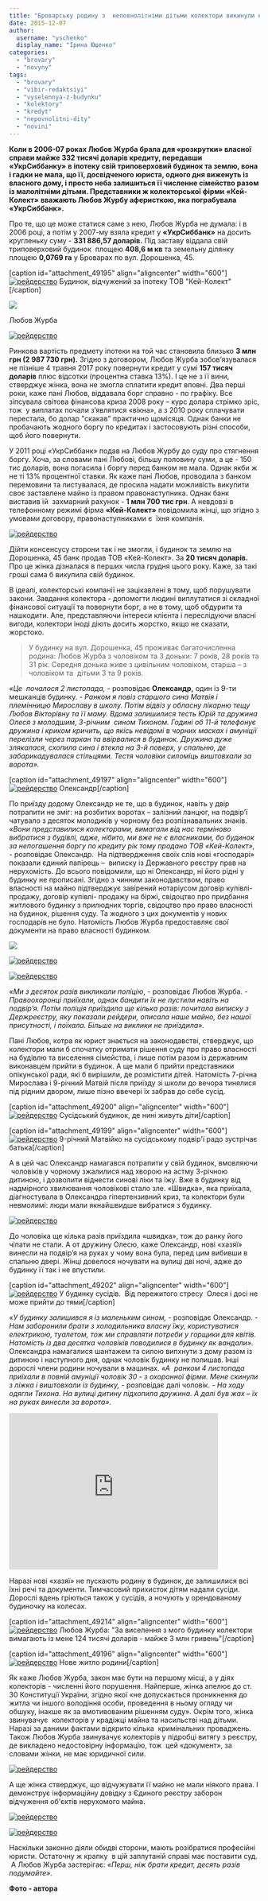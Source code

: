 ```yaml
---
title: "Броварську родину з  неповнолітніми дітьми колектори викинули на вулицю через борги перед банком"
date: 2015-12-07
author: 
  username: "yschenko"
  display_name: "Ірина Ющенко"
categories: 
  - "brovary"
  - "novyny"
tags: 
  - "brovary"
  - "vibir-redaktsiyi"
  - "vyselennya-z-budynku"
  - "kolektory"
  - "kredyt"
  - "nepovnolitni-dity"
  - "novini"
---
```


**Коли в 2006-07 роках Любов Журба брала для «розкрутки» власної справи майже 332 тисячі доларів кредиту, передавши**  **«УкрСиббанку»** **в іпотеку свій триповерховий будинок та землю, вона і гадки не мала, що її, досвідченого юриста, одного дня виженуть із власного дому, і просто неба залишиться її численне сімейство разом із малолітніми дітьми. Представники ж колекторської фірми** **«Кей-Колект»** **вважають Любов Журбу аферисткою, яка пограбувала** **«УкрСиббанк».**

Про те, що це може статися саме з нею, Любов Журба не думала: і в 2006 році, а потім у 2007-му взяла кредит у **«УкрСиббанк»** на досить кругленьку суму - **331 886,57 доларів.** Під заставу віддала свій триповерховий будинок  площею **408,6 м кв** та земельну ділянку  площею **0,0769 га** у Броварах по вул. Дорошенка, 45.

\[caption id="attachment\_49195" align="aligncenter" width="600"\][![рейдерство](https://mpz.brovary.org/wp-content/uploads/2015/12/21.jpg)](https://mpz.brovary.org/wp-content/uploads/2015/12/21.jpg) Будинок, відчужений за іпотеку ТОВ "Кей-Колект"\[/caption\]

[![](https://mpz.brovary.org/wp-content/uploads/2015/12/8.jpg)](https://mpz.brovary.org/wp-content/uploads/2015/12/8.jpg)

Любов Журба

[![рейдерство](https://mpz.brovary.org/wp-content/uploads/2015/12/10.jpg)](https://mpz.brovary.org/wp-content/uploads/2015/12/10.jpg)

Ринкова вартість предмету іпотеки на той час становила близько **3 млн грн (2 987 730 грн).** Згідно з договором, Любов Журба зобов’язувалася не пізніше 4 травня 2017 року повернути кредит у сумі **157 тисяч доларів** плюс відсотки (процентна ставка 13%). І це не з її вини, стверджує жінка, вона не змогла сплатити кредит вповні. Два перші роки, каже пані Любов, віддавала борг справно - по графіку. Все зіпсувала світова фінансова криза 2008 року – курс долара стрімко зріс, тож  у виплатах почали з’являтися «вікна», а з 2010 року сплачувати перестала, бо долар "скакав" практично щомісяця. Однак банки не пробачають жодного боргу по кредитах і застосовують різні способи, щоб його повернути.

У 2011 році «УкрСиббанк» подав на Любов Журбу до суду про стягнення боргу. Хоча, за словами пані Любові, більшу половину суми, а це - 150 тис доларів, вона погасила і боргу перед банком не мала. Однак якби ж не ті 13% процентної ставки. Як каже пані Любов, проводила з банком перемовини та листувалася, де просила надати можливість викупити своє заставлене майно із правом правонаступника. Однак банк виставив їй  захмарний рахунок - **1 млн 700 тис грн**. А невдовзі в телефонному режимі фірма **«Кей-Колект»** повідомила жінці, що згідно з умовами договору, правонаступниками є  їхня компанія.

[![рейдерство](https://mpz.brovary.org/wp-content/uploads/2015/12/12.jpg)](https://mpz.brovary.org/wp-content/uploads/2015/12/12.jpg)

Дійти консенсусу сторони так і не змогли, і будинок та землю на Дорошенка, 45 банк продав ТОВ «Кей-Колект». За **20 тисяч доларів.** Про це жінка дізналася в перших числа грудня цього року. Каже, за такі гроші сама б викупила свій будинок.

В ідеалі, колекторські компанії не зацікавлені в тому, щоб порушувати закони. Завдання колектора - допомогти людині виплутатися зі складної фінансової ситуації та повернути борг, а не в тому, щоб обдурити та нашкодити. Але, представляючи інтереси клієнта і переслідуючи власні вигоди, колектори іноді діють досить жорстко, якщо не сказати, жорстоко.

> У будинку на вул. Дорошенка, 45 проживає багаточисленна родина: Любов Журба з чоловіком та 3 доньки: 7 років, 28 років та 31 рік. Середня донька живе з цивільним чоловіком, старша – з чоловіком та  дітьми 3 та 9 років.

_«Це  почалося 2 листопада, -_ розповідає **Олександр,** один із 9-ти мешканців будинку. _- Ранком я повіз старшого сина Матвія і племінницю Мирославу в школу. Потім відвіз у обласну лікарню тещу Любов Вікторівну та її маму. Вдома залишилися тесть Юрій та дружина Олеся з молодшим, 3-річним  сином Тихоном. Годині об 11-й телефонує дружина і криком кричить, що якісь невідомі в чорних масках і амуніції перелізли через паркан та ввірвалися в будинок. Дружина дуже злякалася, схопила сина і втекла на 3-й поверх, у спальню, де забарикадувалася стільцями. Тестя чоловіки силоміць виштовхали за ворота»._

\[caption id="attachment\_49197" align="aligncenter" width="600"\][![рейдерство](https://mpz.brovary.org/wp-content/uploads/2015/12/41.jpg)](https://mpz.brovary.org/wp-content/uploads/2015/12/41.jpg) Олександр\[/caption\]

По приїзду додому Олександр не те, що в будинок, навіть у двір потрапити не зміг: на розбитих воротах – залізний ланцюг, на подвір’ї чатувало з десяток молодиків у чорному без розпізнавальних знаків. _«Вони представилися колекторами, вимагали від нас терміново вибратися з будівлі, адже, нібито, ми вже не є власниками, бо будинок за непогашення боргу по кредиту рік тому продано ТОВ «Кей-Колект», -_ розповідає Олександр.  На підтвердження своїх слів нові «господарі» показали єдиний папірець –  виписку із Державного реєстру прав на нерухомість. До всього повідомили, що ні Олександр, ні його рідні у будинку не прописані. Згідно з чинним законодавством, право власності на майно підтверджує завірений нотаріусом договір купівлі-продажу, договір купівлі- продажу на біржі, свідоцтво про придбання житлового будинку з прилюдних торгів, свідоцтво про право власності на будинок, рішення суду. Та жодного з цих документів у нових господарів не було. Натомість Любов Журба предоставляє свої документи на право власності будинком.

[![](https://mpz.brovary.org/wp-content/uploads/2015/12/11.jpg)](https://mpz.brovary.org/wp-content/uploads/2015/12/11.jpg)

[![рейдерство](https://mpz.brovary.org/wp-content/uploads/2015/12/131.jpg)](https://mpz.brovary.org/wp-content/uploads/2015/12/131.jpg)

[![рейдерство](https://mpz.brovary.org/wp-content/uploads/2015/12/111.jpg)](https://mpz.brovary.org/wp-content/uploads/2015/12/111.jpg)

_«Ми з десяток разів викликали поліцію_, - розповідає Любов Журба. - _Правоохоронці приїхали, однак бандити їх не пустили навіть на подвір’я._ _Потім поліція приїздила ще кілька разів: почитала виписку з Держреєстру, яку показали рейдери, описала наше майно, без нашої присутності, і поїхала. Більше на виклики не приїздила»._

Пані Любов, котра як юрист знається на законодавстві, стверджує, що колектори мали б спочатку отримати рішення суду про право власності на будівлю та виселення сімейства, і лише потім разом із державним виконавцем прийти в будинок. А ще мали б прийти представники опікунської ради, які б вирішили, де розмістити дітей. Натомість 7-річна Мирослава і 9-річний Матвій після приїзду зі школи до вечора тинялися під рідним двором, лише пізно ввечері їх забрав до себе сусід.

\[caption id="attachment\_49200" align="aligncenter" width="600"\][![рейдерство](https://mpz.brovary.org/wp-content/uploads/2015/12/71.jpg)](https://mpz.brovary.org/wp-content/uploads/2015/12/71.jpg) Сусідський будинок, де нині живуть діти\[/caption\]

\[caption id="attachment\_49199" align="aligncenter" width="600"\][![рейдерство](https://mpz.brovary.org/wp-content/uploads/2015/12/61.jpg)](https://mpz.brovary.org/wp-content/uploads/2015/12/61.jpg) 9-річний Матвійко на сусідському подвір'ї радо зустрічає батька\[/caption\]

А в цей час Олександр намагався потрапити у свій будинок, вмовляючи  чоловіків у чорному зжалилися над хворою на астму 3-річною дитиною, і дозволити віднести синові ліки та їжу. Вже в будинку від надмірного хвилювання чоловікові стало зле. «Швидка», яка приїхала, діагностувала в Олександра гіпертензивний криз, та колектори були невмолимі: люди мали якнайшвидше вибратися з будинку.

[![рейдерство](https://mpz.brovary.org/wp-content/uploads/2015/12/51.jpg)](https://mpz.brovary.org/wp-content/uploads/2015/12/51.jpg)

До чоловіка ще кілька разів приїздила «швидка», тож до ранку його чіпати не стали. А от дружину Олесю, каже Олександр, нові «хазяї» винесли на подвір’я на руках у чому вона була, перед цим вибивши в спальню двері. Жінці довелося ночувати на вулиці дві ночі, адже до будинку її так і не впустили.

\[caption id="attachment\_49202" align="aligncenter" width="600"\][![рейдерство](https://mpz.brovary.org/wp-content/uploads/2015/12/9.jpg)](https://mpz.brovary.org/wp-content/uploads/2015/12/9.jpg) У будинку сусідів.  Від пережитого стресу  Олеся і досі не може прийти до тями\[/caption\]

_«У будинку залишився я із маленьким сином, -_ розповідає Олександр. _\- Нам заборонили брати з холодильника власну їжу, користуватися електрикою, туалетом, тож ми справляти потреби у горщики для квітів. Натомість із два десятка чоловіків поводилися в будинку як вандали»._ Олександра намагалися шантажем та силою випхнути з дому разом із дитиною і наступного дня, однак чоловік будинку не полишав. Інші дорослі члени родини ночували в машинах. _«А  ранком 4 листопада приїхали в повній амуніції чоловік 30 - з охоронної фірми. Мене скинули з ліжка і виштовхали із будинку,_ \- розповідає далі чоловік. _- На ходу одягли Тихона. На вулиці дитину підхопила дружина. А далі був жах – їх на руках винесли за ворота»._

<iframe src="https://www.youtube.com/embed/ZUgrcggZGRE" width="420" height="315" frameborder="0" allowfullscreen="allowfullscreen"></iframe>

Наразі нові «хазяї» не пускають родину в будинок, де залишилися всі їхні речі та документи. Тимчасовий прихисток дітям надали сусіди. Дорослі вдень гріються також у сусідів, а ночують у орендованому будиночку на колесах.

\[caption id="attachment\_49214" align="aligncenter" width="600"\][![рейдерство](https://mpz.brovary.org/wp-content/uploads/2015/12/19.jpg)](https://mpz.brovary.org/wp-content/uploads/2015/12/19.jpg) Любов Журба: "За виселення з мого будинку колектори вимагають із мене 124 тисячі доларів - майже 3 млн гривень"\[/caption\]

\[caption id="attachment\_49196" align="aligncenter" width="600"\][![рейдерство](https://mpz.brovary.org/wp-content/uploads/2015/12/31.jpg)](https://mpz.brovary.org/wp-content/uploads/2015/12/31.jpg) Нове житло родини\[/caption\]

Як каже Любов Журба, закон має бути на першому місці, а у діях колекторів - численні його порушення. Найперше, жінка апелює до ст. 30 Конституції України, згідно якої «не допускається проникнення до житла чи іншого володіння особи, проведення в ньому огляду чи обшуку, інакше як за вмотивованим рішенням суду». Окрім того, жінка звинувачує  колекторів у крадіжці майна та насильстві над дітьми. Наразі за даними фактами відкрито кілька  кримінальних проваджень. Також Любов Журба звинувачує колекторів у підробці витягу з реєстру, де викладено недостовірну інформацію, тож  цей «документ», за словами жінки, не має юридичної сили.

[![рейдерство](https://mpz.brovary.org/wp-content/uploads/2015/12/14.jpg)](https://mpz.brovary.org/wp-content/uploads/2015/12/14.jpg)

А ще жінка стверджує, що відчужувати її майно не мали ніякого права. І демонструє інформаційну довідку з Єдиного реєстру заборон відчуження об'єктів нерухомого майна.

[![рейдерство](https://mpz.brovary.org/wp-content/uploads/2015/12/15.jpg)](https://mpz.brovary.org/wp-content/uploads/2015/12/15.jpg)

[![рейдерство](https://mpz.brovary.org/wp-content/uploads/2015/12/20.jpg)](https://mpz.brovary.org/wp-content/uploads/2015/12/20.jpg)

Наскільки законно діяли обидві сторони, мають розібратися професійні юристи. Остаточну ж крапку  в цій заплутаній справі має поставити суд.  А Любов Журба застерігає: _«Перш, ніж брати кредит, десять разів подумайте»._

**Фото - автора**

